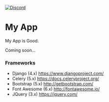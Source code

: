 [![Discord](https://img.shields.io/discord/111645911091814400?color=7289da&label=discord&logo=discord&logoColor=white&style=plastic)](https://discord.gg/ZrRbfdE6kz)
# My App

My App is Good.

Coming soon...

### Frameworks

- Django (4.x) https://www.djangoproject.com/
- Celery (5.x) https://docs.celeryproject.org/
- Bootstrap (5.x) http://getbootstrap.com/
- Font Awesome (6.x) http://fontawesome.io/
- JQuery (3.x) https://jquery.com/

